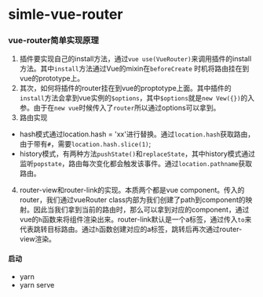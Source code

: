 # simle-vue-router
### vue-router简单实现原理
1. 插件要实现自己的install方法，通过`vue use(VueRouter)`来调用插件的install方法。其中`install`方法通过Vue的mixin在`beforeCreate` 时机将路由挂在到vue的prototype上。
2. 其次，如何将插件的router挂在到vue的proptotype上面。其中插件的`install`方法会拿到vue实例的`$options`，其中`$options`就是`new Vew({})`的入参。由于在`new vue`时候传入了`router`所以通过options可以拿到。
3. 路由实现
  - hash模式通过location.hash = 'xx'进行替换。通过`location.hash`获取路由，由于带有`#`，需要`location.hash.slice(1)`;
  - history模式，有两种方法`pushState()`和`replaceState`，其中history模式通过监听`popstate`，路由每次变化都会触发该事件。通过`location.pathname`获取路由。

4. router-view和router-link的实现。本质两个都是vue component。传入的router，我们通过vueRouter class内部为我们创建了path到component的映射。因此当我们拿到当前的路由时，那么可以拿到对应的component，通过vue的`h`函数来将组件渲染出来。router-link默认是一个a标签，通过传入`to`来代表跳转目标路由。通过`h`函数创建对应的a标签，跳转后再次通过router-view渲染。


#### 启动
 - yarn 
 - yarn serve
  